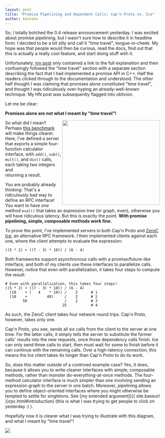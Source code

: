 ```yaml
---
layout: post
title: "Promise Pipelining and Dependent Calls: Cap'n Proto vs. Ice"
author: kentonv
---
```


So, I totally botched the 0.4 release announcement yesterday.  I was excited about promise
pipelining, but I wasn't sure how to describe it in headline form.  I decided to be a bit
silly and call it "time travel", tongue-in-cheek.  My hope was that people would then be
curious, read the docs, find out that this is actually a really cool feature, and start doing
stuff with it.

Unfortunately, [my post](2013-12-12-capnproto-0.4-time-travel.html) only contained a link to
the full explanation and then confusingly followed the "time travel" section with a separate section
describing the fact that I had implemented a promise API in C++.  Half the readers clicked through
to the documentation and understood.  The other half thought I was claiming that promises alone
constituted "time travel", and thought I was ridiculously over-hyping an already-well-known
technique.  My HN post was subsequently flagged into oblivion.

Let me be clear:

**Promises alone are _not_ what I meant by "time travel"!**

<img src='{{ site.baseurl }}images/capnp-vs-ice.png' style='width:318px; height:276px; float: right;'>

So what did I mean?  Perhaps [this benchmark](https://github.com/kentonv/capnp-vs-ice) will
make things clearer.  Here, I've defined a server that exports a simple four-function calculator
interface, with `add()`, `sub()`, `mult()`, and `div()` calls, each taking two integers and\
returning a result.

You are probably already thinking:  That's a ridiculously bad way to define an RPC interface!
You want to have _one_ method `eval()` that takes an expression tree (or graph, even), otherwise
you will have ridiculous latency.  But this is exactly the point.  **With promise pipelining, simple,
composable methods work fine.**

To prove the point, I've implemented servers in both Cap'n Proto and
[ZeroC Ice](http://www.zeroc.com/), an alternative RPC framework.  I then implemented clients
against each one, where the client attempts to evaluate the expression:

    ((5 * 2) + ((7 - 3) * 10)) / (6 - 4)

Both frameworks support asynchronous calls with a promise/future-like interface, and both of my
clients use these interfaces to parallelize calls.  However, notice that even with parallelization,
it takes four steps to compute the result:

    # Even with parallelization, this takes four steps!
    ((5 * 2) + ((7 - 3) * 10)) / (6 - 4)
      (10    + (   4    * 10)) /    2      # 1
      (10    +         40)     /    2      # 2
            50                 /    2      # 3
                              25           # 4

As such, the ZeroC client takes four network round trips.  Cap'n Proto, however, takes only one.

Cap'n Proto, you see, sends all six calls from the client to the server at one time.  For the
latter calls, it simply tells the server to substitute the former calls' results into the new
requests, once those dependency calls finish.  Ice can only send three calls to start, then must
wait for some to finish before it can continue with the remaining calls.  Over a high-latency
connection, this means the Ice client takes 4x longer than Cap'n Proto to do its work.

So, does this matter outside of a contrived example case?  Yes, it does, because it allows you to
write cleaner interfaces with simple, composable methods, rather than monster do-everything-at-once
methods.  The four-method calculator interface is much simpler than one involving sending an
expression graph to the server in one batch.  Moreover, pipelining allows you to define
object-oriented interfaces where you might otherwise be tempted to settle for singletons.  See
[my extended argument]({{ site.baseurl }}rpc.html#introduction) (this is what I was trying to get
people to click on yesterday :) ).

Hopefully now it is clearer what I was trying to illustrate with this diagram, and what I meant
by "time travel"!

<img src='{{ site.baseurl }}images/time-travel.png' style='max-width:639px'>
